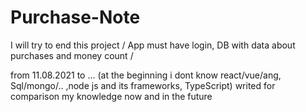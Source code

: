 # Purchase-Note
I will try to end this project /
App must have login, DB with data about purchases and money count /

from 11.08.2021 to ...
(at the beginning i dont know react/vue/ang, Sql/mongo/.. ,node js and its frameworks, TypeScript)
writed for comparison my knowledge now and in the future
